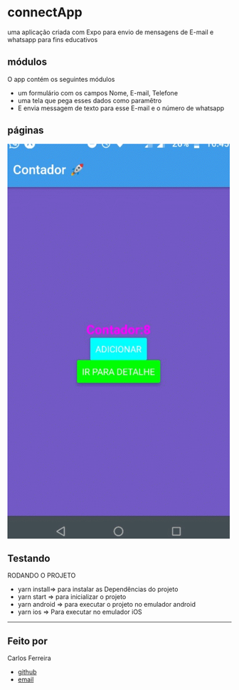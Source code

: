 # connectApp
uma aplicação criada com Expo para envio de mensagens de E-mail e whatsapp para fins educativos

## módulos

O app contém os seguintes módulos

* um formulário com os campos Nome, E-mail, Telefone
* uma tela que pega esses dados como paramêtro
* E envia messagem de texto para esse E-mail e o número de whatsapp

## páginas
![Foto do App](https://github.com/CarlosSTS/CounterAPP/blob/master/gifProject.gif)

## Testando
RODANDO O PROJETO
* yarn install=>  para instalar as  Dependências do projeto
* yarn start => para inicializar o projeto
* yarn android => para executar o projeto no emulador android
* yarn ios => Para executar no emulador iOS

****

## Feito por

Carlos Ferreira
* [github](https://www.github.com/CarlosSTS)
* [email](https://carlossts826@@gmail.com)

